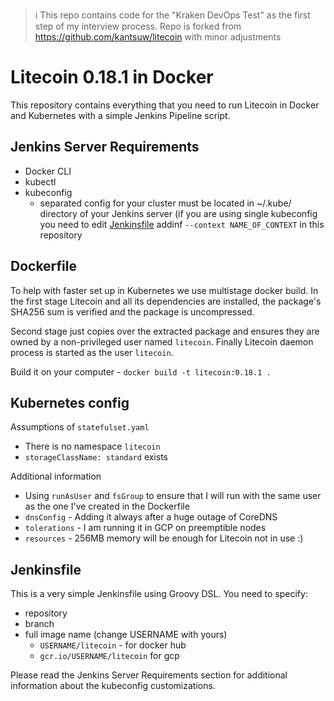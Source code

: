 > :information_source: This repo contains code for the "Kraken DevOps Test" as the first step of my interview process. Repo is forked from https://github.com/kantsuw/litecoin with minor adjustments

# Litecoin 0.18.1 in Docker
This repository contains everything that you need to run Litecoin in Docker and Kubernetes with a simple Jenkins Pipeline script.

## Jenkins Server Requirements
- Docker CLI
- kubectl
- kubeconfig
  - separated config for your cluster must be located in ~/.kube/ directory of your Jenkins server (if you are using single kubeconfig you need to edit [Jenkinsfile](https://github.com/mkolman/litecoin/blob/master/Jenkinsfile#L27) addinf `--context NAME_OF_CONTEXT` in this repository

## Dockerfile
To help with faster set up in Kubernetes we use multistage docker build. In the first stage Litecoin and all its dependencies are installed, the package's SHA256 sum is verified and the package is uncompressed.

Second stage just copies over the extracted package and ensures they are owned by a non-privileged user named `litecoin`. Finally Litecoin daemon process is started as the user `litecoin`.

Build it on your computer - `docker build -t litecoin:0.18.1 .`

## Kubernetes config
Assumptions of `statefulset.yaml`
- There is no namespace `litecoin`
- `storageClassName: standard` exists

Additional information
- Using `runAsUser` and `fsGroup` to ensure that I will run with the same user as the one I've created in the Dockerfile
- `dnsConfig` - Adding it always after a huge outage of CoreDNS
- `tolerations` - I am running it in GCP on preemptible nodes
- `resources` - 256MB memory will be enough for Litecoin not in use :)

## Jenkinsfile
This is a very simple Jenkinsfile using Groovy DSL. You need to specify:
- repository
- branch
- full image name (change USERNAME with yours) 
  - `USERNAME/litecoin` - for docker hub
  - `gcr.io/USERNAME/litecoin` for gcp

Please read the Jenkins Server Requirements section for additional information about the kubeconfig customizations.
